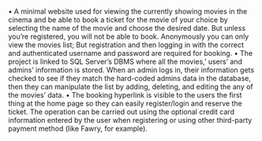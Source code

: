 •	A minimal website used for viewing the currently showing movies in the cinema and be able to book a ticket for the movie of your choice by selecting the name of the movie and choose the desired date. But unless you’re registered, you will not be able to book. Anonymously you can only view the movies list; But registration and then logging in with the correct and authenticated username and password are required for booking.
•	The project is linked to SQL Server’s DBMS where all the movies,’ users’ and admins’ information is stored. When an admin logs in, their information gets checked to see if they match the hard-coded admins data in the database, then they can manipulate the list by adding, deleting, and editing the any of the movies’ data. 
•	The booking hyperlink is visible to the users the first thing at the home page so they can easily register/login and reserve the ticket. The operation can be carried out using the optional credit card information entered by the user when registering or using other third-party payment method (like Fawry, for example). 
